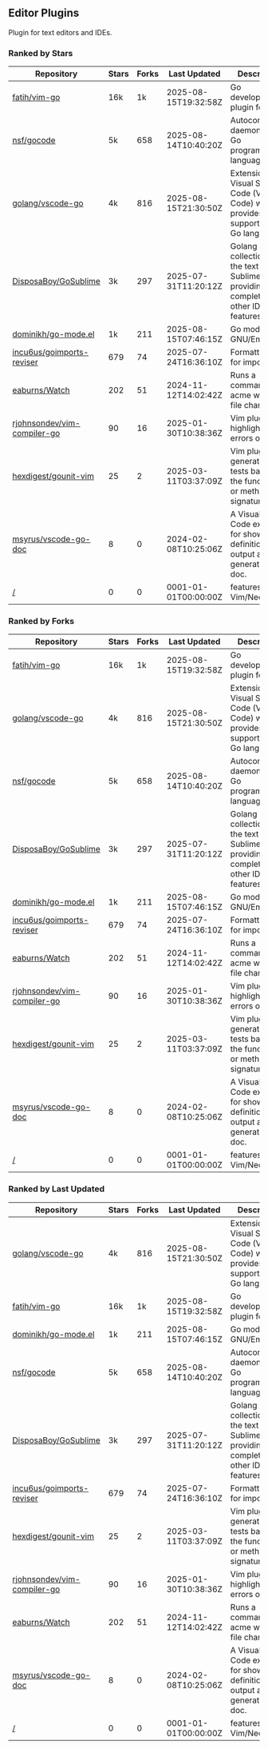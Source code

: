 ## Editor Plugins

Plugin for text editors and IDEs.

### Ranked by Stars

| Repository | Stars | Forks | Last Updated | Description | 
|------------|-------|-------|--------------|-------------|
| [fatih/vim-go](https://github.com/fatih/vim-go) | 16k | 1k | 2025-08-15T19:32:58Z |  Go development plugin for Vim. |
| [nsf/gocode](https://github.com/nsf/gocode) | 5k | 658 | 2025-08-14T10:40:20Z |  Autocompletion daemon for the Go programming language. |
| [golang/vscode-go](https://github.com/golang/vscode-go) | 4k | 816 | 2025-08-15T21:30:50Z |  Extension for Visual Studio Code (VS Code) which provides support for the Go language. |
| [DisposaBoy/GoSublime](https://github.com/DisposaBoy/GoSublime) | 3k | 297 | 2025-07-31T11:20:12Z |  Golang plugin collection for the text editor SublimeText 3 providing code completion and other IDE-like features. |
| [dominikh/go-mode.el](https://github.com/dominikh/go-mode.el) | 1k | 211 | 2025-08-15T07:46:15Z |  Go mode for GNU/Emacs. |
| [incu6us/goimports-reviser](https://github.com/incu6us/goimports-reviser) | 679 | 74 | 2025-07-24T16:36:10Z |  Formatting tool for imports. |
| [eaburns/Watch](https://github.com/eaburns/Watch) | 202 | 51 | 2024-11-12T14:02:42Z |  Runs a command in an acme win on file changes. |
| [rjohnsondev/vim-compiler-go](https://github.com/rjohnsondev/vim-compiler-go) | 90 | 16 | 2025-01-30T10:38:36Z |  Vim plugin to highlight syntax errors on save. |
| [hexdigest/gounit-vim](https://github.com/hexdigest/gounit-vim) | 25 | 2 | 2025-03-11T03:37:09Z |  Vim plugin for generating Go tests based on the function's or method's signature. |
| [msyrus/vscode-go-doc](https://github.com/msyrus/vscode-go-doc) | 8 | 0 | 2024-02-08T10:25:06Z |  A Visual Studio Code extension for showing definition in output and generating go doc. |
| [/](https://github.com/golang/tools/blob/master/gopls/README.md) | 0 | 0 | 0001-01-01T00:00:00Z | features to Vim/Neovim. |

### Ranked by Forks

| Repository | Stars | Forks | Last Updated | Description | 
|------------|-------|-------|--------------|-------------|
| [fatih/vim-go](https://github.com/fatih/vim-go) | 16k | 1k | 2025-08-15T19:32:58Z |  Go development plugin for Vim. |
| [golang/vscode-go](https://github.com/golang/vscode-go) | 4k | 816 | 2025-08-15T21:30:50Z |  Extension for Visual Studio Code (VS Code) which provides support for the Go language. |
| [nsf/gocode](https://github.com/nsf/gocode) | 5k | 658 | 2025-08-14T10:40:20Z |  Autocompletion daemon for the Go programming language. |
| [DisposaBoy/GoSublime](https://github.com/DisposaBoy/GoSublime) | 3k | 297 | 2025-07-31T11:20:12Z |  Golang plugin collection for the text editor SublimeText 3 providing code completion and other IDE-like features. |
| [dominikh/go-mode.el](https://github.com/dominikh/go-mode.el) | 1k | 211 | 2025-08-15T07:46:15Z |  Go mode for GNU/Emacs. |
| [incu6us/goimports-reviser](https://github.com/incu6us/goimports-reviser) | 679 | 74 | 2025-07-24T16:36:10Z |  Formatting tool for imports. |
| [eaburns/Watch](https://github.com/eaburns/Watch) | 202 | 51 | 2024-11-12T14:02:42Z |  Runs a command in an acme win on file changes. |
| [rjohnsondev/vim-compiler-go](https://github.com/rjohnsondev/vim-compiler-go) | 90 | 16 | 2025-01-30T10:38:36Z |  Vim plugin to highlight syntax errors on save. |
| [hexdigest/gounit-vim](https://github.com/hexdigest/gounit-vim) | 25 | 2 | 2025-03-11T03:37:09Z |  Vim plugin for generating Go tests based on the function's or method's signature. |
| [msyrus/vscode-go-doc](https://github.com/msyrus/vscode-go-doc) | 8 | 0 | 2024-02-08T10:25:06Z |  A Visual Studio Code extension for showing definition in output and generating go doc. |
| [/](https://github.com/golang/tools/blob/master/gopls/README.md) | 0 | 0 | 0001-01-01T00:00:00Z | features to Vim/Neovim. |

### Ranked by Last Updated

| Repository | Stars | Forks | Last Updated | Description | 
|------------|-------|-------|--------------|-------------|
| [golang/vscode-go](https://github.com/golang/vscode-go) | 4k | 816 | 2025-08-15T21:30:50Z |  Extension for Visual Studio Code (VS Code) which provides support for the Go language. |
| [fatih/vim-go](https://github.com/fatih/vim-go) | 16k | 1k | 2025-08-15T19:32:58Z |  Go development plugin for Vim. |
| [dominikh/go-mode.el](https://github.com/dominikh/go-mode.el) | 1k | 211 | 2025-08-15T07:46:15Z |  Go mode for GNU/Emacs. |
| [nsf/gocode](https://github.com/nsf/gocode) | 5k | 658 | 2025-08-14T10:40:20Z |  Autocompletion daemon for the Go programming language. |
| [DisposaBoy/GoSublime](https://github.com/DisposaBoy/GoSublime) | 3k | 297 | 2025-07-31T11:20:12Z |  Golang plugin collection for the text editor SublimeText 3 providing code completion and other IDE-like features. |
| [incu6us/goimports-reviser](https://github.com/incu6us/goimports-reviser) | 679 | 74 | 2025-07-24T16:36:10Z |  Formatting tool for imports. |
| [hexdigest/gounit-vim](https://github.com/hexdigest/gounit-vim) | 25 | 2 | 2025-03-11T03:37:09Z |  Vim plugin for generating Go tests based on the function's or method's signature. |
| [rjohnsondev/vim-compiler-go](https://github.com/rjohnsondev/vim-compiler-go) | 90 | 16 | 2025-01-30T10:38:36Z |  Vim plugin to highlight syntax errors on save. |
| [eaburns/Watch](https://github.com/eaburns/Watch) | 202 | 51 | 2024-11-12T14:02:42Z |  Runs a command in an acme win on file changes. |
| [msyrus/vscode-go-doc](https://github.com/msyrus/vscode-go-doc) | 8 | 0 | 2024-02-08T10:25:06Z |  A Visual Studio Code extension for showing definition in output and generating go doc. |
| [/](https://github.com/golang/tools/blob/master/gopls/README.md) | 0 | 0 | 0001-01-01T00:00:00Z | features to Vim/Neovim. |

